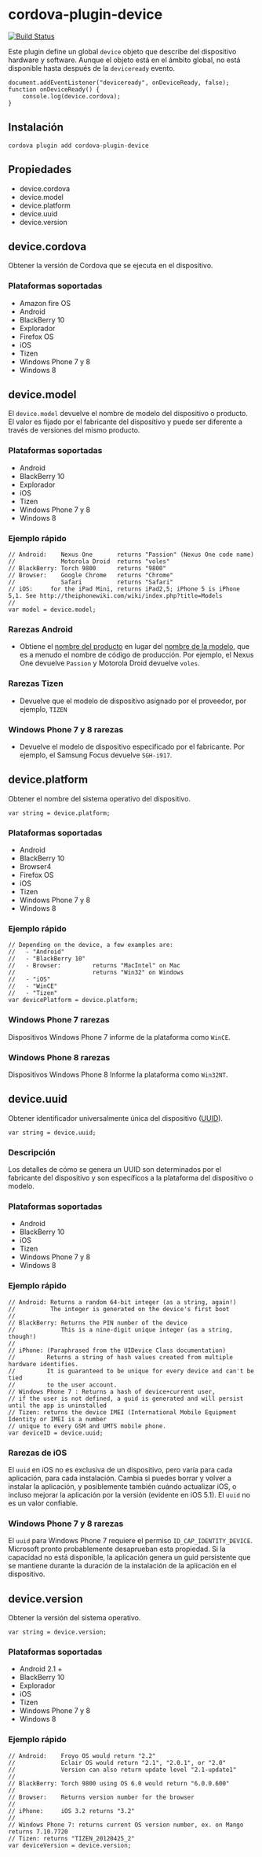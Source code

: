 <!--
# license: Licensed to the Apache Software Foundation (ASF) under one
#         or more contributor license agreements.  See the NOTICE file
#         distributed with this work for additional information
#         regarding copyright ownership.  The ASF licenses this file
#         to you under the Apache License, Version 2.0 (the
#         "License"); you may not use this file except in compliance
#         with the License.  You may obtain a copy of the License at
#
#           http://www.apache.org/licenses/LICENSE-2.0
#
#         Unless required by applicable law or agreed to in writing,
#         software distributed under the License is distributed on an
#         "AS IS" BASIS, WITHOUT WARRANTIES OR CONDITIONS OF ANY
#         KIND, either express or implied.  See the License for the
#         specific language governing permissions and limitations
#         under the License.
-->

# cordova-plugin-device

[![Build Status](https://travis-ci.org/apache/cordova-plugin-device.svg?branch=master)](https://travis-ci.org/apache/cordova-plugin-device)

Este plugin define un global `device` objeto que describe del dispositivo hardware y software. Aunque el objeto está en
el ámbito global, no está disponible hasta después de la `deviceready` evento.

    document.addEventListener("deviceready", onDeviceReady, false);
    function onDeviceReady() {
        console.log(device.cordova);
    }

## Instalación

    cordova plugin add cordova-plugin-device

## Propiedades

* device.cordova
* device.model
* device.platform
* device.uuid
* device.version

## device.cordova

Obtener la versión de Cordova que se ejecuta en el dispositivo.

### Plataformas soportadas

* Amazon fire OS
* Android
* BlackBerry 10
* Explorador
* Firefox OS
* iOS
* Tizen
* Windows Phone 7 y 8
* Windows 8

## device.model

El `device.model` devuelve el nombre de modelo del dispositivo o producto. El valor es fijado por el fabricante del
dispositivo y puede ser diferente a través de versiones del mismo producto.

### Plataformas soportadas

* Android
* BlackBerry 10
* Explorador
* iOS
* Tizen
* Windows Phone 7 y 8
* Windows 8

### Ejemplo rápido

    // Android:    Nexus One       returns "Passion" (Nexus One code name)
    //             Motorola Droid  returns "voles"
    // BlackBerry: Torch 9800      returns "9800"
    // Browser:    Google Chrome   returns "Chrome"
    //             Safari          returns "Safari"
    // iOS:     for the iPad Mini, returns iPad2,5; iPhone 5 is iPhone 5,1. See http://theiphonewiki.com/wiki/index.php?title=Models
    //
    var model = device.model;

### Rarezas Android

* Obtiene el [nombre del producto](http://developer.android.com/reference/android/os/Build.html#PRODUCT) en lugar
  del [nombre de la modelo](http://developer.android.com/reference/android/os/Build.html#MODEL), que es a menudo el
  nombre de código de producción. Por ejemplo, el Nexus One devuelve `Passion` y Motorola Droid devuelve `voles`.

### Rarezas Tizen

* Devuelve que el modelo de dispositivo asignado por el proveedor, por ejemplo, `TIZEN`

### Windows Phone 7 y 8 rarezas

* Devuelve el modelo de dispositivo especificado por el fabricante. Por ejemplo, el Samsung Focus devuelve `SGH-i917`.

## device.platform

Obtener el nombre del sistema operativo del dispositivo.

    var string = device.platform;

### Plataformas soportadas

* Android
* BlackBerry 10
* Browser4
* Firefox OS
* iOS
* Tizen
* Windows Phone 7 y 8
* Windows 8

### Ejemplo rápido

    // Depending on the device, a few examples are:
    //   - "Android"
    //   - "BlackBerry 10"
    //   - Browser:         returns "MacIntel" on Mac
    //                      returns "Win32" on Windows
    //   - "iOS"
    //   - "WinCE"
    //   - "Tizen"
    var devicePlatform = device.platform;

### Windows Phone 7 rarezas

Dispositivos Windows Phone 7 informe de la plataforma como `WinCE`.

### Windows Phone 8 rarezas

Dispositivos Windows Phone 8 Informe la plataforma como `Win32NT`.

## device.uuid

Obtener identificador universalmente única del
dispositivo ([UUID](http://en.wikipedia.org/wiki/Universally_Unique_Identifier)).

    var string = device.uuid;

### Descripción

Los detalles de cómo se genera un UUID son determinados por el fabricante del dispositivo y son específicos a la
plataforma del dispositivo o modelo.

### Plataformas soportadas

* Android
* BlackBerry 10
* iOS
* Tizen
* Windows Phone 7 y 8
* Windows 8

### Ejemplo rápido

    // Android: Returns a random 64-bit integer (as a string, again!)
    //          The integer is generated on the device's first boot
    //
    // BlackBerry: Returns the PIN number of the device
    //             This is a nine-digit unique integer (as a string, though!)
    //
    // iPhone: (Paraphrased from the UIDevice Class documentation)
    //         Returns a string of hash values created from multiple hardware identifies.
    //         It is guaranteed to be unique for every device and can't be tied
    //         to the user account.
    // Windows Phone 7 : Returns a hash of device+current user,
    // if the user is not defined, a guid is generated and will persist until the app is uninstalled
    // Tizen: returns the device IMEI (International Mobile Equipment Identity or IMEI is a number
    // unique to every GSM and UMTS mobile phone.
    var deviceID = device.uuid;

### Rarezas de iOS

El `uuid` en iOS no es exclusiva de un dispositivo, pero varía para cada aplicación, para cada instalación. Cambia si
puedes borrar y volver a instalar la aplicación, y posiblemente también cuándo actualizar iOS, o incluso mejorar la
aplicación por la versión (evidente en iOS 5.1). El `uuid` no es un valor confiable.

### Windows Phone 7 y 8 rarezas

El `uuid` para Windows Phone 7 requiere el permiso `ID_CAP_IDENTITY_DEVICE`. Microsoft pronto probablemente desaprueban
esta propiedad. Si la capacidad no está disponible, la aplicación genera un guid persistente que se mantiene durante la
duración de la instalación de la aplicación en el dispositivo.

## device.version

Obtener la versión del sistema operativo.

    var string = device.version;

### Plataformas soportadas

* Android 2.1 +
* BlackBerry 10
* Explorador
* iOS
* Tizen
* Windows Phone 7 y 8
* Windows 8

### Ejemplo rápido

    // Android:    Froyo OS would return "2.2"
    //             Eclair OS would return "2.1", "2.0.1", or "2.0"
    //             Version can also return update level "2.1-update1"
    //
    // BlackBerry: Torch 9800 using OS 6.0 would return "6.0.0.600"
    //
    // Browser:    Returns version number for the browser
    //
    // iPhone:     iOS 3.2 returns "3.2"
    //
    // Windows Phone 7: returns current OS version number, ex. on Mango returns 7.10.7720
    // Tizen: returns "TIZEN_20120425_2"
    var deviceVersion = device.version;